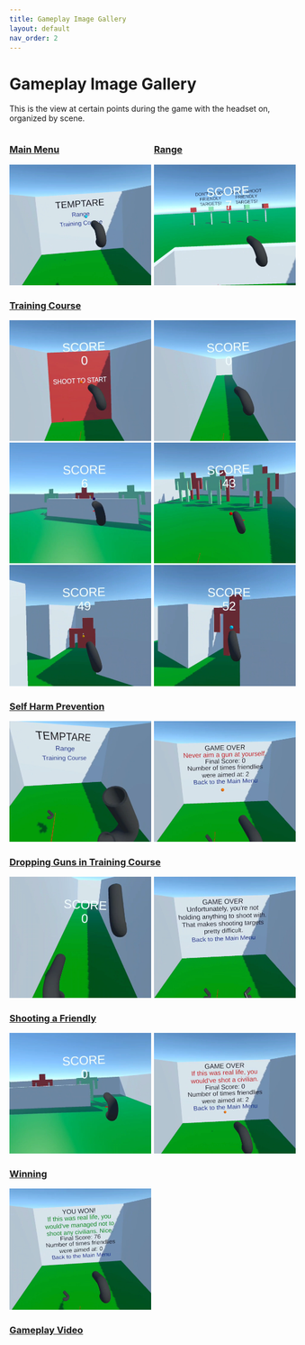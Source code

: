 ```yaml
---
title: Gameplay Image Gallery
layout: default
nav_order: 2
---
```


# Gameplay Image Gallery
This is the view at certain points during the game with the headset on, organized by scene.

<div style="clear: both;">
    <h3 style="float: left; width: 51%"><a href="./Scenes/mainMenu.html">Main Menu</a></h3>
    <h3 style="float: left"><a href="./Scenes/range.html">Range</a></h3>
</div>
<img src="./GameplayImages/MainMenu.png"/><img src="./GameplayImages/Range.png" class="rIMG"/>

### [Training Course](./Scenes/trainingCourse.html)
<img src="./GameplayImages/TrainingCourse1.png"/><img src="./GameplayImages/TrainingCourse2.png" class="rIMG"/>
<img src="./GameplayImages/TrainingCourse3.png"/><img src="./GameplayImages/TrainingCourse4.png" class="rIMG"/>
<img src="./GameplayImages/TrainingCourse5.png"/><img src="./GameplayImages/TrainingCourse6.png" class="rIMG"/>

### [Self Harm Prevention](./Scenes/selfHarmPrevention.html)
<img src="./GameplayImages/SelfHarmPrevention1.png"/><img src="./GameplayImages/SelfHarmPrevention2.png" class="rIMG"/>

### [Dropping Guns in Training Course](./Scenes/droppedGunsPrevention.html)
<img src="./GameplayImages/DroppedGunsPrevention1.png"/><img src="./GameplayImages/DroppedGunsPrevention2.png" class="rIMG"/>

### [Shooting a Friendly](./Scenes/shotFriendly.html)
<img src="./GameplayImages/Lose1.png"/><img src="./GameplayImages/Lose2.png" class="rIMG"/>

### [Winning](./Scenes/win.html)
<img src="./GameplayImages/Win.png"/>



### <a href="https://www.youtube.com/watch?v=iVY4b_V9NLc" target="_blank" rel="noopener noreferrer">Gameplay Video</a>

<style>
/* image settings, makes images half-sized, so they can go side by side */
img {
    width: 50%;
    height: 50%;
}
/* additional settings for images on the right, moves them over to the right at a magnitude of the total padding for the two side by side images */
.rIMG {
    position: relative;
    left: 1%;
}
</style>